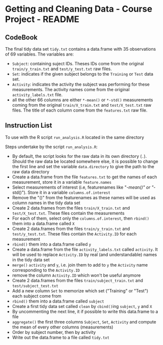 # Getting and Cleaning Data - Course Project - README

## CodeBook

The final tidy data set `tidy.txt` contains a data.frame with 35 observations of 69 variables.
The variables are:

* `Subject`: containing suject IDs. Theses IDs come from the original `train/y_train.txt` and `test/y_test.txt` raw files.
* `Set`: indicates if the given subject belongs to the `Training` or `Test` data set.
* `Activity`: indicates the activity the subject was performing for these measurements. The activity names come from the original `activity_labels.txt` file. 
* all the other 66 columns are either `*-mean()` or `*-std()` measurements coming from the original `train/X_train.txt` and `test/X_test.txt` raw files. The title of each column come from the `features.txt` raw file.

## Instruction List

To use with the R script `run_analysis.R` located in the same directory

Steps undertake by the script `run_analysis.R`:

* By default, the script looks for the raw data in its own directory (`.`). Should the raw data be located somewhere else, it is possible to change the first line and set the variable `data.directory` to give the path to the raw data directory
* Create a data.frame from the file `features.txt` to get the names of each measurement, store it in a variable `feature.names`
* Select measurements of interest (i.e, featurenames like "*-mean()" or "*-std()"). Store it in a variable `columns.of.interest`
* Remove the "()" from the featurenames as these names will be used as column names in the tidy data set
* Create 2 data.frames from the files `train/X_train.txt` and `test/X_test.txt`. These files contain the measurements
* For each of them, select only the `columns.of.interest`, then `rbind()` them into a data.frame called `X`
* Create 2 data.frames from the files `train/y_train.txt` and `test/y_test.txt`. These files contain the `Activity.ID` for each measurement
* `rbind()` them into a data.frame called `y`
* Create a data.frame from the file `activity_labels.txt` called `activity`. It will be used to replace `Activity.ID` by real (and understandable) names in the tidy data set
* `merge()` `activity` and `y`, i.e. join them to add to `y` the `Activity` name corresponding to the `Activity.ID`
* remove the column `Activity.ID` which won't be useful anymore
* Create 2 data.frames from the files `train/subject_train.txt` and `test/subject_test.txt`
* Add a new column `Set` to memorize which set ("Training" or "Test") each subject come from
* `rbind()` them into a data.frame called `subject`
* Create a first tidy data set called `clean` by `cbind()`ing `subject`, `y` and `X`
* By uncommenting the next line, it if possible to write this data.frame to a file
* `aggregate()` the first three columns `Subject`, `Set`, `Activity` and compute the mean of every other columns (measurements)
* Order by subject number, then by activity
* Write out the data.frame to a file called `tidy.txt`

